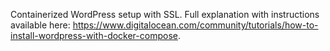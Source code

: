 Containerized WordPress setup with SSL. Full explanation with instructions available here: https://www.digitalocean.com/community/tutorials/how-to-install-wordpress-with-docker-compose.
